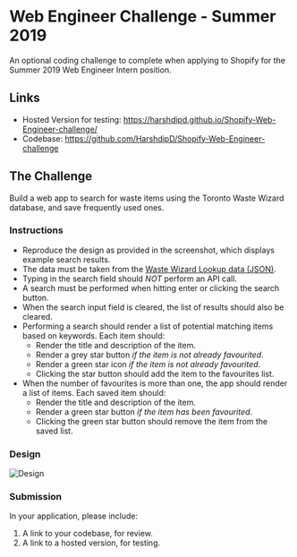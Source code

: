 # Web Engineer Challenge - Summer 2019
  An optional coding challenge to complete when applying to Shopify for the Summer 2019 Web Engineer Intern position.
  
## Links
  - Hosted Version for testing: https://harshdipd.github.io/Shopify-Web-Engineer-challenge/
  - Codebase: https://github.com/HarshdipD/Shopify-Web-Engineer-challenge
 

## The Challenge
  Build a web app to search for waste items using the Toronto Waste Wizard database, and save frequently used ones.

### Instructions
- Reproduce the design as provided in the screenshot, which displays example search results.
- The data must be taken from the [Waste Wizard Lookup data (JSON)](https://www.toronto.ca/city-government/data-research-maps/open-data/open-data-catalogue/#5ed40494-a290-7807-d5da-09ab6a56fca2).
- Typing in the search field should *NOT* perform an API call.
- A search must be performed when hitting enter or clicking the search button.
- When the search input field is cleared, the list of results should also be cleared. 
- Performing a search should render a list of potential matching items based on keywords. Each item should:
   - Render the title and description of the item.
   - Render a grey star button *if the item is not already favourited*.
   - Render a green star icon *if the item is not already favourited*.
   - Clicking the star button should add the item to the favourites list.
- When the number of favourites is more than one, the app should render a list of items. Each saved item should:
   - Render the title and description of the item.
   - Render a green star button *if the item has been favourited*.
   - Clicking the green star button should remove the item from the saved list.

### Design

![Design](http://cdn.shopify.com/static/web-eng-challenge-summer-2019/design.png)

### Submission

In your application, please include: 

1. A link to your codebase, for review.
2. A link to a hosted version, for testing.
